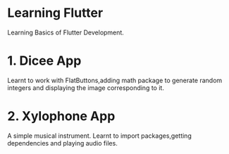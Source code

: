 
# Learning Flutter

Learning Basics of Flutter Development.

# 1. Dicee App
Learnt to work with FlatButtons,adding math package to generate random integers and displaying the image corresponding to it.

# 2. Xylophone App
A simple musical instrument. Learnt to import packages,getting dependencies and playing audio files.
